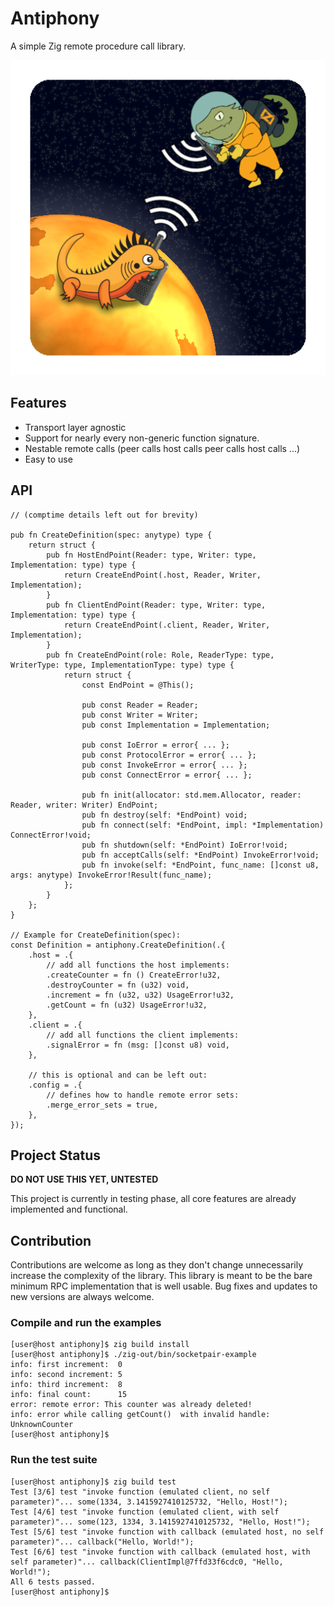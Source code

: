 # Antiphony

A simple Zig remote procedure call library.

![Project Logo](design/logo.png)

## Features

- Transport layer agnostic
- Support for nearly every non-generic function signature.
- Nestable remote calls (peer calls host calls peer calls host calls ...)
- Easy to use

## API

```zig
// (comptime details left out for brevity)

pub fn CreateDefinition(spec: anytype) type {
    return struct {
        pub fn HostEndPoint(Reader: type, Writer: type, Implementation: type) type {
            return CreateEndPoint(.host, Reader, Writer, Implementation);
        }
        pub fn ClientEndPoint(Reader: type, Writer: type, Implementation: type) type {
            return CreateEndPoint(.client, Reader, Writer, Implementation);
        }
        pub fn CreateEndPoint(role: Role, ReaderType: type, WriterType: type, ImplementationType: type) type {
            return struct {
                const EndPoint = @This();

                pub const Reader = Reader;
                pub const Writer = Writer;
                pub const Implementation = Implementation;

                pub const IoError = error{ ... };
                pub const ProtocolError = error{ ... };
                pub const InvokeError = error{ ... };
                pub const ConnectError = error{ ... };

                pub fn init(allocator: std.mem.Allocator, reader: Reader, writer: Writer) EndPoint;
                pub fn destroy(self: *EndPoint) void;
                pub fn connect(self: *EndPoint, impl: *Implementation) ConnectError!void;
                pub fn shutdown(self: *EndPoint) IoError!void;
                pub fn acceptCalls(self: *EndPoint) InvokeError!void;
                pub fn invoke(self: *EndPoint, func_name: []const u8, args: anytype) InvokeError!Result(func_name);
            };
        }
    };
}

// Example for CreateDefinition(spec):
const Definition = antiphony.CreateDefinition(.{
    .host = .{
        // add all functions the host implements:
        .createCounter = fn () CreateError!u32,
        .destroyCounter = fn (u32) void,
        .increment = fn (u32, u32) UsageError!u32,
        .getCount = fn (u32) UsageError!u32,
    },
    .client = .{
        // add all functions the client implements:
        .signalError = fn (msg: []const u8) void,
    },

    // this is optional and can be left out:
    .config = .{
        // defines how to handle remote error sets:
        .merge_error_sets = true,
    },
});
```

## Project Status

**DO NOT USE THIS YET, UNTESTED**

This project is currently in testing phase, all core features are already implemented and functional.

## Contribution

Contributions are welcome as long as they don't change unnecessarily increase the complexity of the library. This library is meant to be the bare minimum RPC implementation that is well usable. Bug fixes and updates to new versions are always welcome.

### Compile and run the examples

```sh-session
[user@host antiphony]$ zig build install
[user@host antiphony]$ ./zig-out/bin/socketpair-example
info: first increment:  0
info: second increment: 5
info: third increment:  8
info: final count:      15
error: remote error: This counter was already deleted!
info: error while calling getCount()  with invalid handle: UnknownCounter
[user@host antiphony]$
```

### Run the test suite

```sh-session
[user@host antiphony]$ zig build test
Test [3/6] test "invoke function (emulated client, no self parameter)"... some(1334, 3.1415927410125732, "Hello, Host!");
Test [4/6] test "invoke function (emulated client, with self parameter)"... some(123, 1334, 3.1415927410125732, "Hello, Host!");
Test [5/6] test "invoke function with callback (emulated host, no self parameter)"... callback("Hello, World!");
Test [6/6] test "invoke function with callback (emulated host, with self parameter)"... callback(ClientImpl@7ffd33f6cdc0, "Hello, World!");
All 6 tests passed.
[user@host antiphony]$
```
